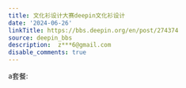 ```yaml
---
title: 文化衫设计大赛deepin文化衫设计
date: '2024-06-26'
linkTitle: https://bbs.deepin.org/en/post/274374
source: deepin_bbs
description:  z***6@gmail.com 
disable_comments: true
---
```

a套餐:
